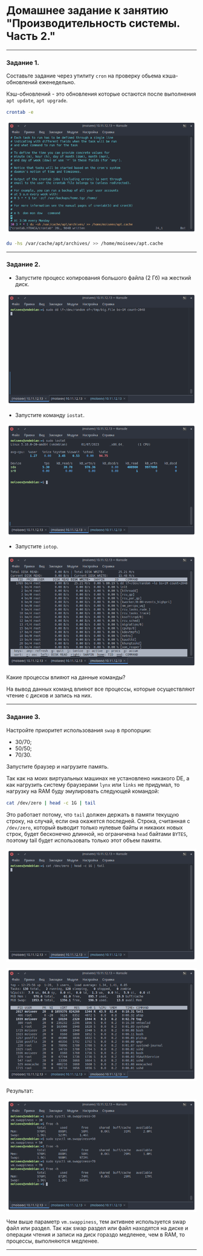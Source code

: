 # Домашнее задание к занятию "Производительность системы. Часть 2."

------

### Задание 1.

Составьте задание через утилиту `cron` на проверку обьема кэша-обновлений еженедельно.

Кэш-обновлений - это обновления которые остаются после выполнения `apt update`, `apt upgrade`.

```bash
crontab -e
```

![](images/3-06/task_1_crontab.png "Add task to crontab")

```bash
du -hs /var/cache/apt/archives/ >> /home/moiseev/apt.cache
```

------

### Задание 2.

- Запустите процесс копирования большого файла (2 Гб) на жесткий диск.

![](images/3-06/task_2_dd_start.png "dd start")

- Запустите команду `iostat`.

![](images/3-06/task_2_iostat.png "iostat")

- Запустите `iotop`.

![](images/3-06/task_2_iotop.png "iotop")

Какие процессы влияют на данные команды?

На вывод данных команд влияют все процессы, которые осуществляют чтение с дисков и запись на них.


------

### Задание 3.

Настройте приоритет использования `swap` в пропорции:

- 30/70;
- 50/50;
- 70/30.

Запустите браузер и нагрузите память.

Так как на моих виртуальных машинах не установлено никакого DE, а как нагрузить систему браузерами `lynx` или `links` не придумал, то нагрузку на RAM буду эмулировать следующей командой:
```bash
cat /dev/zero | head -c 1G | tail
```
Это работает потому, что `tail` должен держать в памяти текущую строку, на случай, если она окажется последней. Строка, считанная с `/dev/zero`, который выводит только нулевые байты и никаких новых строк, будет бесконечно длинной, но ограничена `head` байтами `BYTES`, поэтому tail будет использовать только этот объем памяти.

![](images/3-06/task_3_heavy_mem_load.png "Heavy RAM load")

![](images/3-06/task_3_top.png "Heavy RAM load result")

Результат:

![](images/3-06/task_3_swap.png "Swap variations")

Чем выше параметр `vm.swappiness`, тем активнее используется swap файл или раздел. Так как swap раздел или файл находятся на диске и операции чтения и записи на диск гораздо медленее, чем в RAM, то процессы, выполняются медленее.

------

